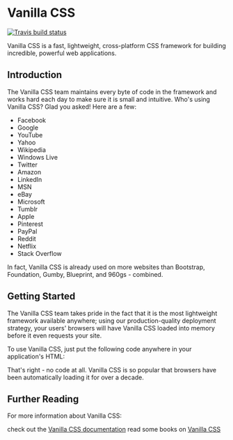 # Vanilla CSS

[![Travis build status](https://travis-ci.org/aethant/vanilla-css.svg?branch=gh-pages)](https://travis-ci.org/aethant/vanilla-css)

Vanilla CSS is a fast, lightweight, cross-platform CSS framework for building incredible, powerful web applications.

## Introduction

The Vanilla CSS team maintains every byte of code in the framework and works hard each day to make sure it is small and intuitive. Who's using Vanilla CSS? Glad you asked! Here are a few:

* Facebook
* Google
* YouTube
* Yahoo
* Wikipedia
* Windows Live
* Twitter
* Amazon
* LinkedIn
* MSN
* eBay
* Microsoft
* Tumblr
* Apple
* Pinterest
* PayPal
* Reddit
* Netflix
* Stack Overflow

In fact, Vanilla CSS is already used on more websites than Bootstrap, Foundation, Gumby, Blueprint, and 960gs - combined.

## Getting Started

The Vanilla CSS team takes pride in the fact that it is the most lightweight framework available anywhere; using our production-quality deployment strategy, your users' browsers will have Vanilla CSS loaded into memory before it even requests your site.

To use Vanilla CSS, just put the following code anywhere in your application's HTML:

<link src="path/to/vanilla.css" rel="stylesheet">

That's right - no code at all. Vanilla CSS is so popular that browsers have been automatically loading it for over a decade.

## Further Reading

For more information about Vanilla CSS:

check out the [Vanilla CSS documentation](http://www.w3.org/TR/CSS21/)
read some books on [Vanilla CSS](https://github.com/rachelandrew/css-books)
